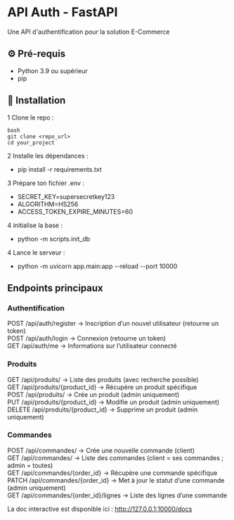 # API Auth - FastAPI
Une API d'authentification pour la solution E-Commerce

## ⚙ Pré-requis
- Python 3.9 ou supérieur
- pip

## 🚀 Installation
1️ Clone le repo :
```
bash
git clone <repo_url>
cd your_project
```

2 Installe les dépendances :
- pip install -r requirements.txt

3 Prépare ton fichier .env :
- SECRET_KEY=supersecretkey123
- ALGORITHM=HS256
- ACCESS_TOKEN_EXPIRE_MINUTES=60

4 initialise la base : 
- python -m scripts.init_db

4 Lance le serveur : 
- python -m uvicorn app.main:app --reload --port 10000

## Endpoints principaux

### Authentification
POST /api/auth/register → Inscription d’un nouvel utilisateur (retourne un token)  
POST /api/auth/login → Connexion (retourne un token)  
GET /api/auth/me → Informations sur l’utilisateur connecté  

### Produits
GET /api/produits/ → Liste des produits (avec recherche possible)  
GET /api/produits/{product_id} → Récupère un produit spécifique  
POST /api/produits/ → Crée un produit (admin uniquement)  
PUT /api/produits/{product_id} → Modifie un produit (admin uniquement)  
DELETE /api/produits/{product_id} → Supprime un produit (admin uniquement)  

### Commandes
POST /api/commandes/ → Crée une nouvelle commande (client)  
GET /api/commandes/ → Liste des commandes (client = ses commandes ; admin = toutes)  
GET /api/commandes/{order_id} → Récupère une commande spécifique  
PATCH /api/commandes/{order_id} → Met à jour le statut d’une commande (admin uniquement)  
GET /api/commandes/{order_id}/lignes → Liste des lignes d’une commande  

La doc interactive est disponible ici : http://127.0.0.1:10000/docs

